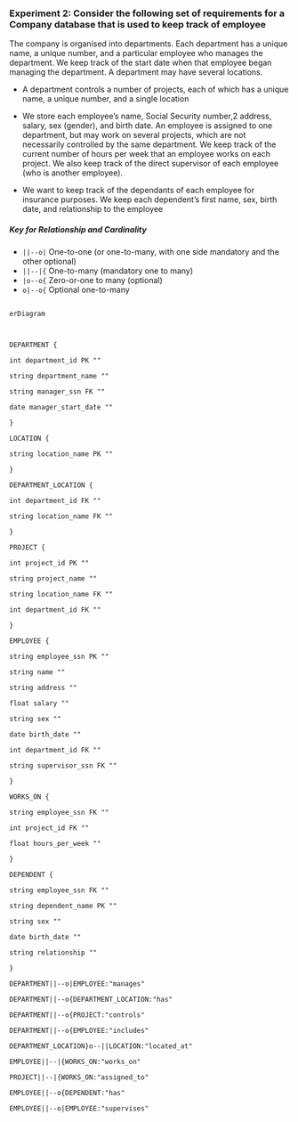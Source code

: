 ### Experiment 2: Consider the following set of requirements for a Company database that is used to keep track of employee

The company is organised into departments. Each department has a unique name, a unique number, and a particular employee who manages the department. We keep track of the start date when that employee began managing the department. A department may have several locations.

- A department controls a number of projects, each of which has a unique name, a unique number, and a single location

- We store each employee’s name, Social Security number,2 address, salary, sex (gender), and birth date. An employee is assigned to one department, but may work on several projects, which are not necessarily controlled by the same department. We keep track of the current number of hours per week that an employee works on each project. We also keep track of the direct supervisor of each employee (who is another employee).
- We want to keep track of the dependants  of each employee for insurance purposes. We keep each dependent’s first name, sex, birth date, and relationship to the employee
##### Key  for Relationship and Cardinality
- `||--o|` One-to-one (or one-to-many, with one side mandatory and the other optional)
- `||--|{` One-to-many (mandatory one to many)
- `|o--o{` Zero-or-one to many (optional)
- `o|--o{` Optional one-to-many


```mermaid

erDiagram



DEPARTMENT {

int department_id PK ""

string department_name ""

string manager_ssn FK ""

date manager_start_date ""

}

LOCATION {

string location_name PK ""

}

DEPARTMENT_LOCATION {

int department_id FK ""

string location_name FK ""

}

PROJECT {

int project_id PK ""

string project_name ""

string location_name FK ""

int department_id FK ""

}

EMPLOYEE {

string employee_ssn PK ""

string name ""

string address ""

float salary ""

string sex ""

date birth_date ""

int department_id FK ""

string supervisor_ssn FK ""

}

WORKS_ON {

string employee_ssn FK ""

int project_id FK ""

float hours_per_week ""

}

DEPENDENT {

string employee_ssn FK ""

string dependent_name PK ""

string sex ""

date birth_date ""

string relationship ""

}

DEPARTMENT||--o|EMPLOYEE:"manages"

DEPARTMENT||--o{DEPARTMENT_LOCATION:"has"

DEPARTMENT||--o{PROJECT:"controls"

DEPARTMENT||--o{EMPLOYEE:"includes"

DEPARTMENT_LOCATION}o--||LOCATION:"located_at"

EMPLOYEE||--|{WORKS_ON:"works_on"

PROJECT||--|{WORKS_ON:"assigned_to"

EMPLOYEE||--o{DEPENDENT:"has"

EMPLOYEE||--o|EMPLOYEE:"supervises"
```
